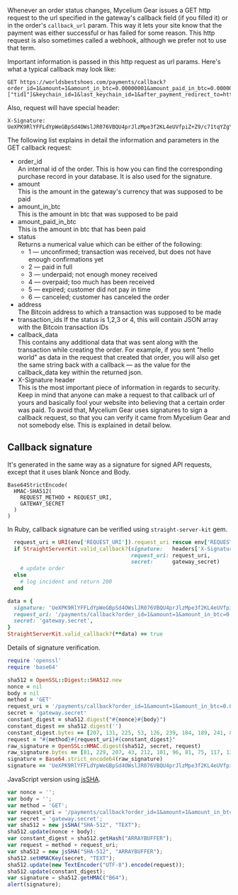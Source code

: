 Whenever an order status changes, Mycelium Gear issues a GET http request to the url specified in the gateway's callback field (if you filled it) or in the order's `callback_url` param. This way it lets your site know that the payment was either successful or has failed for some reason. This http request is also sometimes called a webhook, although we prefer not to use that term.

Important information is passed in this http request as url params. Here's what a typical callback may look like:

```text
GET https://worldsbestshoes.com/payments/callback?order_id=1&amount=1&amount_in_btc=0.00000001&amount_paid_in_btc=0.00000001&status=2&address=1NZov2nm6gRCGW6r4q1qHtxXurrWNpPr1q&transaction_ids=["tid1"]&keychain_id=1&last_keychain_id=1&after_payment_redirect_to=http://example.com/payments/success&auto_redirect=true&callback_data=some+random+data
```

Also, request will have special header:

```text
X-Signature: UeXPK9RlYFFLdYpWeGBpSd4OWslJR076VBQU4prJlzMpe3f2KL4eUVfpiZ+Z9/c71tqYZgYWeIN78NE1/Snmyw==
```

The following list explains in detail the information and parameters in the GET callback request:

*  order_id  
    An internal id of the order. This is how you can find the corresponding purchase record in your database. It is also used for the signature.
* amount  
    This is the amount in the gateway's currency that was supposed to be paid
* amount_in_btc  
    This is the amount in btc that was supposed to be paid
* amount_paid_in_btc  
    This is the amount in btc that has been paid
* status  
  Returns a numerical value which can be either of the following:
  *  1 — unconfirmed; transaction was received, but does not have enough confirmations yet
  *  2 — paid in full
  *  3 — underpaid; not enough money received
  *  4 — overpaid; too much has been received
  *  5 — expired; customer did not pay in time
  *  6 — canceled; customer has canceled the order
* address  
    The Bitcoin address to which a transaction was supposed to be made
* transaction_ids
    If the status is 1,2,3 or 4, this will contain JSON array with the Bitcoin transaction IDs
* callback_data  
    This contains any additional data that was sent along with the transaction while creating the order. For example, if you sent "hello world" as data in the request that created that order, you will also get the same string back with a callback — as the value for the callback_data key within the returned json.
* X-Signature header  
    This is the most important piece of information in regards to security. Keep in mind that anyone can make a request to that callback url of yours and basically fool your website into believing that a certain order was paid. To avoid that, Mycelium Gear uses signatures to sign a callback request, so that you can verify it came from Mycelium Gear and not somebody else. This is explained in detail below.

## Callback signature

It's generated in the same way as a signature for signed API requests, except that it uses blank Nonce and Body.

```
Base64StrictEncode(
  HMAC-SHA512(
    REQUEST_METHOD + REQUEST_URI,
    GATEWAY_SECRET
  )
)
```

In Ruby, callback signature can be verified using `straight-server-kit` gem.
 
```ruby
  request_uri = URI(env['REQUEST_URI']).request_uri rescue env['REQUEST_URI']
  if StraightServerKit.valid_callback?(signature:   headers['X-Signature'],
                                       request_uri: request_uri,
                                       secret:      gateway_secret)
    # update order
  else
    # log incident and return 200
  end
```

```ruby
data = {
  signature: 'UeXPK9RlYFFLdYpWeGBpSd4OWslJR076VBQU4prJlzMpe3f2KL4eUVfpiZ+Z9/c71tqYZgYWeIN78NE1/Snmyw==',
  request_uri: '/payments/callback?order_id=1&amount=1&amount_in_btc=0.00000001&amount_paid_in_btc=0.00000001&status=2&address=1NZov2nm6gRCGW6r4q1qHtxXurrWNpPr1q&transaction_ids=["tid1"]&keychain_id=1&last_keychain_id=1&after_payment_redirect_to=http://example.com/payments/success&auto_redirect=true&callback_data=some+random+data',
  secret: 'gateway.secret',
}
StraightServerKit.valid_callback?(**data) == true
```

Details of signature verification.

```ruby
require 'openssl'
require 'base64'

sha512 = OpenSSL::Digest::SHA512.new
nonce = nil
body = nil
method = 'GET'
request_uri = '/payments/callback?order_id=1&amount=1&amount_in_btc=0.00000001&amount_paid_in_btc=0.00000001&status=2&address=1NZov2nm6gRCGW6r4q1qHtxXurrWNpPr1q&transaction_ids=["tid1"]&keychain_id=1&last_keychain_id=1&after_payment_redirect_to=http://example.com/payments/success&auto_redirect=true&callback_data=some+random+data'
secret = 'gateway.secret'
constant_digest = sha512.digest("#{nonce}#{body}")
constant_digest == sha512.digest('')
constant_digest.bytes == [207, 131, 225, 53, 126, 239, 184, 189, 241, 84, 40, 80, 214, 109, 128, 7, 214, 32, 228, 5, 11, 87, 21, 220, 131, 244, 169, 33, 211, 108, 233, 206, 71, 208, 209, 60, 93, 133, 242, 176, 255, 131, 24, 210, 135, 126, 236, 47, 99, 185, 49, 189, 71, 65, 122, 129, 165, 56, 50, 122, 249, 39, 218, 62]
request = "#{method}#{request_uri}#{constant_digest}"
raw_signature = OpenSSL::HMAC.digest(sha512, secret, request)
raw_signature.bytes == [81, 229, 207, 43, 212, 101, 96, 81, 75, 117, 138, 86, 120, 96, 105, 73, 222, 14, 90, 201, 73, 71, 78, 250, 84, 20, 20, 226, 154, 201, 151, 51, 41, 123, 119, 246, 40, 190, 30, 81, 87, 233, 137, 159, 153, 247, 247, 59, 214, 218, 152, 102, 6, 22, 120, 131, 123, 240, 209, 53, 253, 41, 230, 203]
signature = Base64.strict_encode64(raw_signature)
signature == 'UeXPK9RlYFFLdYpWeGBpSd4OWslJR076VBQU4prJlzMpe3f2KL4eUVfpiZ+Z9/c71tqYZgYWeIN78NE1/Snmyw=='
```

JavaScript version using [jsSHA](https://github.com/Caligatio/jsSHA).

```javascript
var nonce = '';
var body = '';
var method = 'GET';
var request_uri = '/payments/callback?order_id=1&amount=1&amount_in_btc=0.00000001&amount_paid_in_btc=0.00000001&status=2&address=1NZov2nm6gRCGW6r4q1qHtxXurrWNpPr1q&transaction_ids=["tid1"]&keychain_id=1&last_keychain_id=1&after_payment_redirect_to=http://example.com/payments/success&auto_redirect=true&callback_data=some+random+data';
var secret = 'gateway.secret';
var sha512 = new jsSHA("SHA-512", "TEXT");
sha512.update(nonce + body);
var constant_digest = sha512.getHash("ARRAYBUFFER");
var request = method + request_uri;
var sha512 = new jsSHA("SHA-512", "ARRAYBUFFER");
sha512.setHMACKey(secret, "TEXT");
sha512.update(new TextEncoder("UTF-8").encode(request));
sha512.update(constant_digest);
var signature = sha512.getHMAC("B64");
alert(signature);
```
